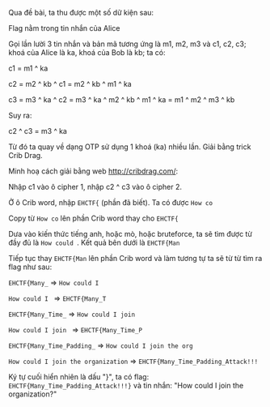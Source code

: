Qua đề bài, ta thu được một số dữ kiện sau:

Flag nằm trong tin nhắn của Alice

Gọi lần lười 3 tin nhắn và bản mã tương ứng là m1, m2, m3 và c1, c2, c3; khoá của Alice là ka, khoá của Bob là kb; ta có:

c1 = m1 ^ ka

c2 = m2 ^ kb ^ c1 =  m2 ^ kb ^ m1 ^ ka
 
c3 = m3 ^ ka ^ c2 = m3 ^ ka ^ m2 ^ kb ^ m1 ^ ka = m1 ^ m2 ^ m3 ^ kb

Suy ra:

c2 ^ c3 = m3 ^ ka


Từ đó ta quay về dạng OTP sử dụng 1 khoá (ka) nhiều lần. Giải bằng trick Crib Drag.

Minh hoạ cách giải bằng web http://cribdrag.com/:

Nhập c1 vào ô cipher 1, nhập c2 ^ c3 vào ô cipher 2.

Ở ô Crib word, nhập `EHCTF{` (phần đã biết). Ta có được `How co`

Copy từ `How co` lên phần Crib word thay cho `EHCTF{`

Dưa vào kiến thức tiếng anh, hoặc mò, hoặc bruteforce, ta sẽ tìm được từ đầy đủ là `How could `. Kết quả bên dưới là `EHCTF{Man`

Tiếp tục thay `EHCTF{Man` lên phần Crib word và làm tương tự ta sẽ từ từ tìm ra flag như sau:

`EHCTF{Many_` => `How could I`

`How could I ` => `EHCTF{Many_T`

`EHCTF{Many_Time_` => `How could I join`

`How could I join ` => `EHCTF{Many_Time_P`

`EHCTF{Many_Time_Padding_` => `How could I join the org`
 
`How could I join the organization` => `EHCTF{Many_Time_Padding_Attack!!!`

Ký tự cuối hiển nhiên là dấu "}", ta có flag: `EHCTF{Many_Time_Padding_Attack!!!}` và tin nhắn: "How could I join the organization?"

